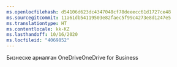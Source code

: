 ```yaml
---
ms.openlocfilehash: d54106d623dc4347048cf78deeecc61d1727ce48
ms.sourcegitcommit: 11a61db54119503e82faec5f99c4273e8d1247e5
ms.translationtype: HT
ms.contentlocale: kk-KZ
ms.lasthandoff: 10/16/2020
ms.locfileid: "4069852"
---
```

<span data-ttu-id="771a4-101">Бизнеске арналған OneDrive</span><span class="sxs-lookup"><span data-stu-id="771a4-101">OneDrive for Business</span></span>